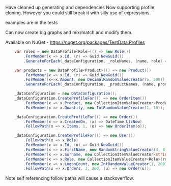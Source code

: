 Have cleaned up generating and dependencies
Now supporting profile cloning. However you could still break it with silly use of expressions.

examples are in the tests

Can now create big graphs and mix/match and modify them.

Available on NuGet - https://nuget.org/packages/TestData.Profiles

``` csharp
    var roles = new DataProfile<Role>(() => new Role())
        .ForMember(x => x.Id, (r) => Guid.NewGuid())
        .GenerateForEach(_dataConfiguration, _roleNames, (name, role) => role.Name = name).ToList();

    var products = new DataProfile<Product>(() => new Product())
        .ForMember(x => x.Id, (r) => Guid.NewGuid())
        .ForMember(x=>x.Amount, new DecimalRandomValueCreator(5, 500))
        .GenerateForEach(_dataConfiguration, _productNames, (name, product) => product.Name = name).ToList();

    _dataConfiguration = new DataConfiguration();
    _dataConfiguration.CreateProfileFor(() => new OrderItem())
        .ForMember(x => x.Product, new CollectionItemValueCreator<Product>(products))
        .ForMember(x => x.Quantity, new IntRandomValueCreator(1, 10));

    _dataConfiguration.CreateProfileFor(() => new Order())
        .ForMember(x => x.CreatedOn, (x) => DateTime.UtcNow)
        .FollowPath(x => x.Items, 1, (o) => new OrderItem(o));

    _dataConfiguration.CreateProfileFor(() => new User())
        .FollowPath(x => x.Role)
        .ForMember(x => x.Id, (u) => Guid.NewGuid())
        .ForMember(x => x.FirstName, new RandomStringValueCreator(4, 8))
        .ForMember(x => x.Surname, new CollectionItemValueCreator<string>(_names))
        .ForMember(x => x.Role, new CollectionItemValueCreator<Role>(roles))
        .ForMember(x => x.LogonCount, new IntRandomValueCreator(1, 200))
        .FollowPath(x => x.Orders, 3, 200, (u) => new Order(u));
```

Note self referencing follow paths will cause a stackoverflow.